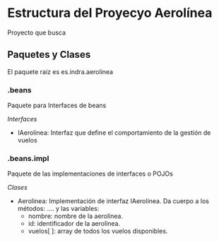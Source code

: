 # Estructura del Proyecyo Aerolínea

Proyecto que busca

## Paquetes y Clases
El paquete raíz es es.indra.aerolinea

### .beans
Paquete para Interfaces de beans

*Interfaces*
* IAerolinea: Interfaz que define el comportamiento de la gestión de vuelos

### .beans.impl
Paquete de las implementaciones de interfaces o POJOs

*Clases*

* Aerolinea: Implementación de interfaz IAerolínea. Da cuerpo a los métodos: .... y las variables:
   + nombre: nombre de la aerolínea.
   + id: identificador de la aerolínea.
   + vuelos[ ]: array de todos los vuelos disponibles.
